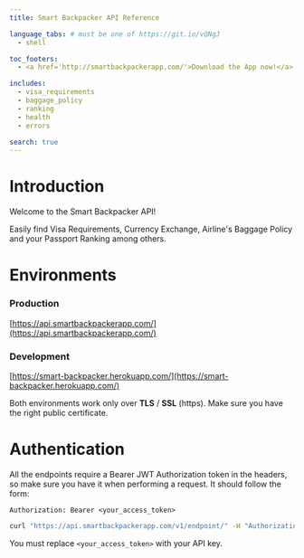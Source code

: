 ```yaml
---
title: Smart Backpacker API Reference

language_tabs: # must be one of https://git.io/vQNgJ
  - shell

toc_footers:
  - <a href='http://smartbackpackerapp.com/'>Download the App now!</a>

includes:
  - visa_requirements
  - baggage_policy
  - ranking
  - health
  - errors

search: true
---
```


# Introduction

Welcome to the Smart Backpacker API! 

Easily find Visa Requirements, Currency Exchange, Airline's Baggage Policy and your Passport Ranking among others.

# Environments

### Production

[https://api.smartbackpackerapp.com/](https://api.smartbackpackerapp.com/)

### Development

[https://smart-backpacker.herokuapp.com/](https://smart-backpacker.herokuapp.com/)

<aside class="success">
Both environments work only over <b>TLS</b> / <b>SSL</b> (https). Make sure you have the right public certificate.
</aside>

# Authentication

All the endpoints require a Bearer JWT Authorization token in the headers, so make sure you have it when performing a request. It should follow the form:

`Authorization: Bearer <your_access_token>`

```bash
curl "https://api.smartbackpackerapp.com/v1/endpoint/" -H "Authorization: Bearer <your_access_token>"
```

<aside class="notice">
You must replace <code>&lt;your_access_token&gt;</code> with your API key.
</aside>

